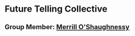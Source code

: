 # Future Telling Collective
## Group Member: [Merrill O'Shaughnessy](mailto:merrill.oshaughnessy@duke.edu)
